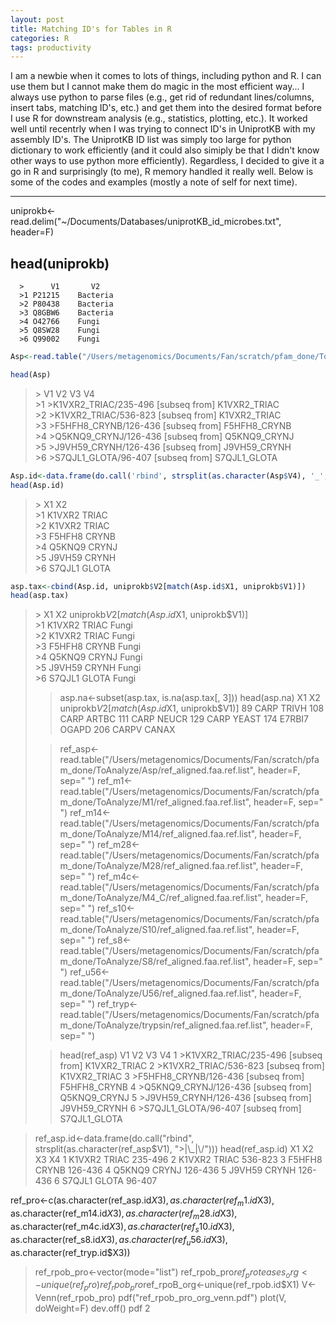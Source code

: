 ```yaml
---
layout: post
title: Matching ID's for Tables in R
categories: R
tags: productivity  
---
```

I am a newbie when it comes to lots of things, including python and R. I can use them but I cannot make them do magic in the most efficient way... I always use python to parse files (e.g., get rid of redundant lines/columns, insert tabs, matching ID's, etc.) and get them into the desired format before I use R for downstream analysis (e.g., statistics, plotting, etc.). It worked well until recentrly when I was trying to connect ID's in UniprotKB with my assembly ID's. The UniprotKB ID list was simply too large for python dictionary to work efficiently (and it could also simiply be that I didn't know other ways to use python more efficiently). Regardless, I decided to give it a go in R and surprisingly (to me), R memory handled it really well. Below is some of the codes and examples (mostly a note of self for next time). 

<!--more-->

---
uniprokb<-read.delim("~/Documents/Databases/uniprotKB_id_microbes.txt", header=F)

head(uniprokb)
---
      >      V1       V2   
      >1 P21215    Bacteria   
      >2 P80438    Bacteria   
      >3 Q8GBW6    Bacteria   
      >4 O42766    Fungi   
      >5 Q8SW28    Fungi   
      >6 Q99002    Fungi   

```R
Asp<-read.table("/Users/metagenomics/Documents/Fan/scratch/pfam_done/ToAnalyze/Asp/ref_aligned.faa.ref.list", header=F, sep=" ")

head(Asp)
```
>\>                      V1    V2  V3        V4    
>\>1 \>K1VXR2\_TRIAC/235-496 [subseq from] K1VXR2\_TRIAC   
>\>2 \>K1VXR2\_TRIAC/536-823 [subseq from] K1VXR2\_TRIAC   
>\>3 \>F5HFH8\_CRYNB/126-436 [subseq from] F5HFH8\_CRYNB   
>\>4 \>Q5KNQ9\_CRYNJ/126-436 [subseq from] Q5KNQ9\_CRYNJ    
>\>5 \>J9VH59\_CRYNH/126-436 [subseq from] J9VH59\_CRYNH   
>\>6 \>S7QJL1\_GLOTA/96-407 [subseq from] S7QJL1\_GLOTA   
>

```R
Asp.id<-data.frame(do.call('rbind', strsplit(as.character(Asp$V4), '_', fixed=T)))
head(Asp.id)
```

>\>      X1    X2  
>\>1 K1VXR2 TRIAC   
>\>2 K1VXR2 TRIAC   
>\>3 F5HFH8 CRYNB   
>\>4 Q5KNQ9 CRYNJ    
>\>5 J9VH59 CRYNH   
>\>6 S7QJL1 GLOTA   
>

```R
asp.tax<-cbind(Asp.id, uniprokb$V2[match(Asp.id$X1, uniprokb$V1)])   
head(asp.tax)   
```
>\>      X1    X2 uniprokb$V2[match(Asp.id$X1, uniprokb$V1)]   
>\>1 K1VXR2 TRIAC                                      Fungi   
>\>2 K1VXR2 TRIAC                                      Fungi   
>\>3 F5HFH8 CRYNB                                      Fungi   
>\>4 Q5KNQ9 CRYNJ                                      Fungi   
>\>5 J9VH59 CRYNH                                      Fungi   
>\>6 S7QJL1 GLOTA                                      Fungi  
> 
>> asp.na<-subset(asp.tax, is.na(asp.tax[, 3]))
>> head(asp.na)
>        X1    X2 uniprokb$V2[match(Asp.id$X1, uniprokb$V1)]
>89    CARP TRIVH                                       <NA>
>108   CARP ARTBC                                       <NA>
>111   CARP NEUCR                                       <NA>
>129   CARP YEAST                                       <NA>
>174 E7RBI7 OGAPD                                       <NA>
>206  CARPV CANAX                                       <NA>
> 
>> ref_asp<-read.table("/Users/metagenomics/Documents/Fan/scratch/pfam_done/ToAnalyze/Asp/ref_aligned.faa.ref.list", header=F, sep=" ")
>> ref_m1<-read.table("/Users/metagenomics/Documents/Fan/scratch/pfam_done/ToAnalyze/M1/ref_aligned.faa.ref.list", header=F, sep=" ")
>> ref_m14<-read.table("/Users/metagenomics/Documents/Fan/scratch/pfam_done/ToAnalyze/M14/ref_aligned.faa.ref.list", header=F, sep=" ")
>> ref_m28<-read.table("/Users/metagenomics/Documents/Fan/scratch/pfam_done/ToAnalyze/M28/ref_aligned.faa.ref.list", header=F, sep=" ")
>> ref_m4c<-read.table("/Users/metagenomics/Documents/Fan/scratch/pfam_done/ToAnalyze/M4_C/ref_aligned.faa.ref.list", header=F, sep=" ")
>> ref_s10<-read.table("/Users/metagenomics/Documents/Fan/scratch/pfam_done/ToAnalyze/S10/ref_aligned.faa.ref.list", header=F, sep=" ")
>> ref_s8<-read.table("/Users/metagenomics/Documents/Fan/scratch/pfam_done/ToAnalyze/S8/ref_aligned.faa.ref.list", header=F, sep=" ")
>> ref_u56<-read.table("/Users/metagenomics/Documents/Fan/scratch/pfam_done/ToAnalyze/U56/ref_aligned.faa.ref.list", header=F, sep=" ")
>> ref_tryp<-read.table("/Users/metagenomics/Documents/Fan/scratch/pfam_done/ToAnalyze/trypsin/ref_aligned.faa.ref.list", header=F, sep=" ")
>
>> head(ref_asp)
>                     V1      V2    V3           V4
>1 >K1VXR2_TRIAC/235-496 [subseq from] K1VXR2_TRIAC
>2 >K1VXR2_TRIAC/536-823 [subseq from] K1VXR2_TRIAC
>3 >F5HFH8_CRYNB/126-436 [subseq from] F5HFH8_CRYNB
>4 >Q5KNQ9_CRYNJ/126-436 [subseq from] Q5KNQ9_CRYNJ
>5 >J9VH59_CRYNH/126-436 [subseq from] J9VH59_CRYNH
>6  >S7QJL1_GLOTA/96-407 [subseq from] S7QJL1_GLOTA

> ref_asp.id<-data.frame(do.call("rbind", strsplit(as.character(ref_asp$V1), ">|\\_|\\/")))
> head(ref_asp.id)
  X1     X2    X3      X4
1    K1VXR2 TRIAC 235-496
2    K1VXR2 TRIAC 536-823
3    F5HFH8 CRYNB 126-436
4    Q5KNQ9 CRYNJ 126-436
5    J9VH59 CRYNH 126-436
6    S7QJL1 GLOTA  96-407

ref_pro<-c(as.character(ref_asp.id$X3), as.character(ref_m1.id$X3), as.character(ref_m14.id$X3), as.character(ref_m28.id$X3), as.character(ref_m4c.id$X3), as.character(ref_s10.id$X3), as.character(ref_s8.id$X3), as.character(ref_u56.id$X3), as.character(ref_tryp.id$X3))
> ref_rpob_pro<-vector(mode="list")
> ref_rpob_pro$ref_proteases_org<-unique(ref_pro)
> ref_rpob_pro$ref_rpoB_org<-unique(ref_rpob.id$X1)
> V<-Venn(ref_rpob_pro)
> pdf("ref_rpob_pro_org_venn.pdf")
> plot(V, doWeight=F)
> dev.off()
pdf 
  2 

